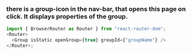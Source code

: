 ### there is a group-icon in the nav-bar, that opens this page on click. It displays properties of the group.

```js
import { BrowserRouter as Router } from "react-router-dom";
<Router>
  <Group isStatic openGroup={true} groupId={"groupName"} />
</Router>;
```
